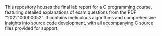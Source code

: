 This repository houses the final lab report for a C programming course, featuring detailed explanations of exam questions from the PDF "2022100000052". It contains meticulous algorithms and comprehensive insights into source code development, with all accompanying C source files provided for support.



